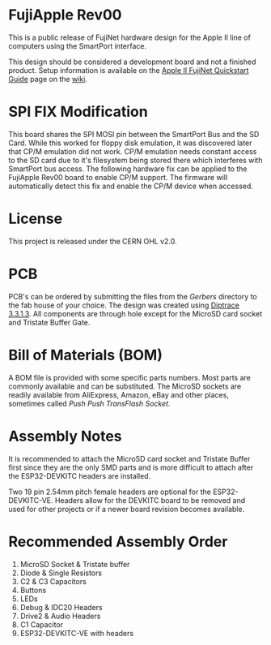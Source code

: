 # FujiApple Rev00

This is a public release of FujiNet hardware design for the Apple II line of computers using the SmartPort interface. 

This design should be considered a development board and not a finished product. Setup information is available on the [Apple II FujiNet Quickstart Guide](https://github.com/FujiNetWIFI/fujinet-platformio/wiki/AppleII-FujiNet-Quickstart-Guide) page on the [wiki](https://github.com/FujiNetWIFI/fujinet-platformio/wiki/).

# SPI FIX Modification

This board shares the SPI MOSI pin between the SmartPort Bus and the SD Card. While this worked for floppy disk emulation, it was discovered later that CP/M emulation did not work. CP/M emulation needs constant access to the SD card due to it's filesystem being stored there which interferes with SmartPort bus access. The following hardware fix can be applied to the FujiApple Rev00 board to enable CP/M support. The firmware will automatically detect this fix and enable the CP/M device when accessed.


# License

This project is released under the CERN OHL v2.0.

# PCB

PCB's can be ordered by submitting the files from the _Gerbers_ directory to the fab house of your choice. The design was created using [Diptrace 3.3.1.3](https://diptrace.com). All components are through hole except for the MicroSD card socket and Tristate Buffer Gate.

# Bill of Materials (BOM)

A BOM file is provided with some specific parts numbers. Most parts are commonly available and can be substituted. The MicroSD sockets are readily available from AliExpress, Amazon, eBay and other places, sometimes called _Push Push TransFlash Socket_.

# Assembly Notes

It is recommended to attach the MicroSD card socket and Tristate Buffer first since they are the only SMD parts and is more difficult to attach after the ESP32-DEVKITC headers are installed. 

Two 19 pin 2.54mm pitch female headers are optional for the ESP32-DEVKITC-VE. Headers allow for the DEVKITC board to be removed and used for other projects or if a newer board revision becomes available.

# Recommended Assembly Order

1. MicroSD Socket & Tristate buffer
2. Diode & Single Resistors
3. C2 & C3 Capacitors
4. Buttons
5. LEDs
6. Debug & IDC20 Headers
7. Drive2 & Audio Headers
8. C1 Capacitor
9. ESP32-DEVKITC-VE with headers

